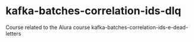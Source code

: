 # kafka-batches-correlation-ids-dlq
 Course related to the Alura course kafka-batches-correlation-ids-e-dead-letters
